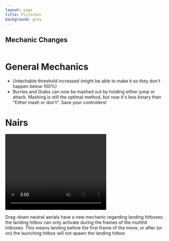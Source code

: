 ```yaml
---
layout: page
title: Pictochat
background: grey
---
```


<div class="col-lg-12 text-center">
	<h2 class="section-heading text-uppercase">Mechanic Changes</h2>
</div>
<img class="img-fluid d-block mx-auto" src="https://ssb.wiki.gallery/images/thumb/0/07/SSBU-PictoChat_2.png/800px-SSBU-PictoChat_2.png" alt="">

# General Mechanics

- Untechable threshold increased (might be able to make it so they don't happen below 100%)
- Burries and Grabs can now be mashed out by holding either jump or attack. Mashing is still the optimal method, but now it's less binary than "Either mash or don't". Save your controllers!

# Nairs

<video src="assets/img/videos/simon_airlw.mp4" width="320" height="240" controls></video>

Drag-down neutral aerials have a new mechanic regarding landing hitboxes: the landing hitbox can only activate during the frames of the multihit hitboxes. This means landing before the first frame of the move, or after (or on) the launching hitbox will not spawn the landing hitbox

